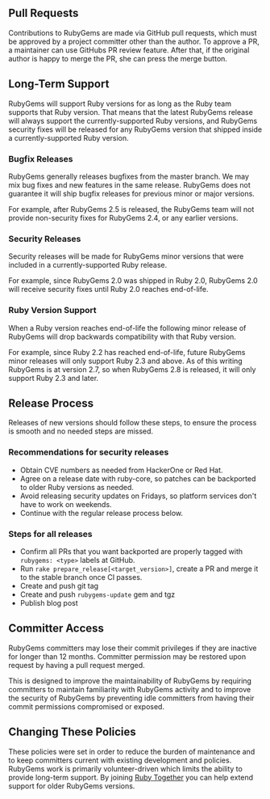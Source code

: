 ## Pull Requests

Contributions to RubyGems are made via GitHub pull requests, which must be
approved by a project committer other than the author. To approve a PR, a
maintainer can use GitHubs PR review feature. After that, if the original author
is happy to merge the PR, she can press the merge button.

## Long-Term Support

RubyGems will support Ruby versions for as long as the Ruby team supports that
Ruby version. That means that the latest RubyGems release will always support
the currently-supported Ruby versions, and RubyGems security fixes will be
released for any RubyGems version that shipped inside a currently-supported
Ruby version.

### Bugfix Releases

RubyGems generally releases bugfixes from the master branch. We may mix bug
fixes and new features in the same release. RubyGems does not guarantee it
will ship bugfix releases for previous minor or major versions.

For example, after RubyGems 2.5 is released, the RubyGems team will not
provide non-security fixes for RubyGems 2.4, or any earlier versions.

### Security Releases

Security releases will be made for RubyGems minor versions that were included
in a currently-supported Ruby release.

For example, since RubyGems 2.0 was shipped in Ruby 2.0, RubyGems 2.0 will
receive security fixes until Ruby 2.0 reaches end-of-life.

### Ruby Version Support

When a Ruby version reaches end-of-life the following minor release of
RubyGems will drop backwards compatibility with that Ruby version.

For example, since Ruby 2.2 has reached end-of-life, future RubyGems minor
releases will only support Ruby 2.3 and above. As of this writing RubyGems is
at version 2.7, so when RubyGems 2.8 is released, it will only support Ruby
2.3 and later.

## Release Process

Releases of new versions should follow these steps, to ensure the process is
smooth and no needed steps are missed.

### Recommendations for security releases

*   Obtain CVE numbers as needed from HackerOne or Red Hat.
*   Agree on a release date with ruby-core, so patches can be backported to
    older Ruby versions as needed.
*   Avoid releasing security updates on Fridays, so platform services don't
    have to work on weekends.
*   Continue with the regular release process below.


### Steps for all releases

*   Confirm all PRs that you want backported are properly tagged with `rubygems:
    <type>` labels at GitHub.
*   Run `rake prepare_release[<target_version>]`, create a PR and merge it
    to the stable branch once CI passes.
*   Create and push git tag
*   Create and push `rubygems-update` gem and tgz
*   Publish blog post


## Committer Access

RubyGems committers may lose their commit privileges if they are inactive for
longer than 12 months. Committer permission may be restored upon request by
having a pull request merged.

This is designed to improve the maintainability of RubyGems by requiring
committers to maintain familiarity with RubyGems activity and to improve the
security of RubyGems by preventing idle committers from having their commit
permissions compromised or exposed.

## Changing These Policies

These policies were set in order to reduce the burden of maintenance and to
keep committers current with existing development and policies. RubyGems work
is primarily volunteer-driven which limits the ability to provide long-term
support. By joining [Ruby Together](https://rubytogether.org) you can help
extend support for older RubyGems versions.
